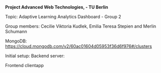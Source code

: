 **Project Advanced Web Technologies, - TU Berlin**

Topic: Adaptive Learning Analytics Dashboard - Group 2

Group members: Cecilie Viktoria Kudlek, Emilia Teresa Stepien and Merlin Schumann

MongoDB: https://cloud.mongodb.com/v2/60ac01604d05953f36d6f976#/clusters

Initial setup:
Backend server:

<cd server>
<npm install>
<npm start>

Frontend clientapp

<cd clietnapp>
<npm install>
<npm start>

